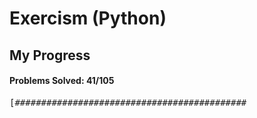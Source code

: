 # Exercism (Python)
## My Progress

<!-- 112 Spaces -->
#### Problems Solved: 41/105
<pre>[############################################                                                                    ]</pre>
